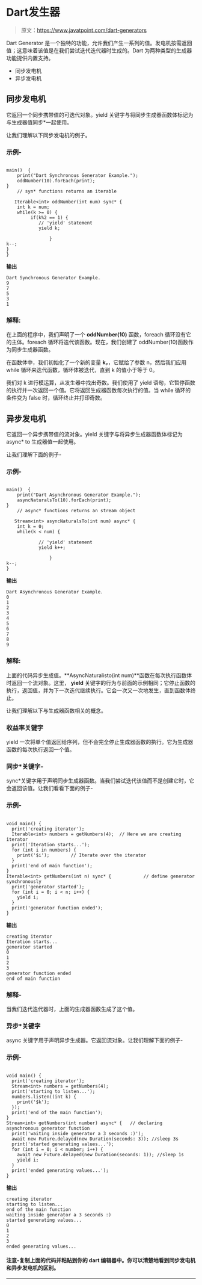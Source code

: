 # Dart发生器

> 原文：<https://www.javatpoint.com/dart-generators>

Dart Generator 是一个独特的功能，允许我们产生一系列的值。发电机按需返回值；这意味着该值是在我们尝试迭代迭代器时生成的。Dart 为两种类型的生成器功能提供内置支持。

*   同步发电机
*   异步发电机

## 同步发电机

它返回一个同步携带值的可迭代对象。yield 关键字与将同步生成器函数体标记为与生成器值同步*一起使用。

让我们理解以下同步发电机的例子。

### 示例-

```

main()  {
    print("Dart Synchronous Generator Example.");
    oddNumber(10).forEach(print); 
}
    // syn* functions returns an iterable

   Iterable<int> oddNumber(int num) sync* {
    int k = num;
    while(k >= 0) {
         if(k%2 == 1) {
            // 'yield' statement
            yield k;

                }
k--;
}
}

```

**输出**

```
Dart Synchronous Generator Example.
9
7
5
3
1

```

### 解释:

在上面的程序中，我们声明了一个 **oddNumber(10)** 函数，foreach 循环没有它的主体。foreach 循环将迭代该函数。现在，我们创建了 oddNumber(10)函数作为同步生成器函数。

在函数体中，我们初始化了一个新的变量 **k，**，它赋给了参数 n，然后我们应用 while 循环来迭代函数，循环体被迭代，直到 k 的值小于等于 0。

我们对 k 进行模运算，从发生器中找出奇数。我们使用了 yield 语句，它暂停函数的执行并一次返回一个值。它将返回生成器函数每次执行的值。当 while 循环的条件变为 false 时，循环终止并打印奇数。

## 异步发电机

它返回一个异步携带值的流对象。yield 关键字与将异步生成器函数体标记为 async* to 生成器值一起使用。

让我们理解下面的例子-

### 示例-

```

main()  {
    print("Dart Asynchronous Generator Example.");
    asyncNaturalsTo(10).forEach(print); 
}
    // async* functions returns an stream object

   Stream<int> asyncNaturalsTo(int num) async* {
    int k = 0;
    while(k < num) {

            // 'yield' statement
            yield k++;

                }
k--;
}

```

**输出**

```
Dart Asynchronous Generator Example.
0
1
2
3
4
5
6
7
8
9

```

### 解释:

上面的代码异步生成值。**AsyncNaturalisto(int num)**函数在每次执行函数体时返回一个流对象。这里， **yield** 关键字的行为与前面的示例相同；它停止函数的执行，返回值，并为下一次迭代继续执行。它会一次又一次地发生，直到函数体终止。

让我们理解以下与生成器函数相关的概念。

### 收益率关键字

yield 一次将单个值返回给序列，但不会完全停止生成器函数的执行。它为生成器函数的每次执行返回一个值。

### 同步*关键字-

sync*关键字用于声明同步生成器函数。当我们尝试迭代该值而不是创建它时，它会返回该值。让我们看看下面的例子-

### 示例-

```

void main() {
  print('creating iterator');
  Iterable<int> numbers = getNumbers(4);  // Here we are creating iterator
  print('Iteration starts...');
  for (int i in numbers) {
    print('$i');        // Iterate over the iterator
  }
  print('end of main function');
}
Iterable<int> getNumbers(int n) sync* {            // define generator synchronously
  print('generator started');
  for (int i = 0; i < n; i++) {
    yield i;
  }
  print('generator function ended');
}

```

**输出**

```
creating iterator
Iteration starts...
generator started
0
1
2
3
generator function ended
end of main function

```

### 解释-

当我们迭代迭代器时，上面的生成器函数生成了这个值。

### 异步*关键字

async 关键字用于声明异步生成器。它返回流对象。让我们理解下面的例子-

### 示例-

```

void main() {
  print('creating iterator');
  Stream<int> numbers = getNumbers(4);
  print('starting to listen...');
  numbers.listen((int k) {
    print('$k');
  });
  print('end of the main function');
}
Stream<int> getNumbers(int number) async* {   // declaring asynchronous generator function
  print('waiting inside generator a 3 seconds :)'); 
  await new Future.delayed(new Duration(seconds: 3)); //sleep 3s
  print('started generating values...');
  for (int i = 0; i < number; i++) {
    await new Future.delayed(new Duration(seconds: 1)); //sleep 1s
    yield i;
  }
  print('ended generating values...');
}

```

**输出**

```
creating iterator
starting to listen...
end of the main function
waiting inside generator a 3 seconds :)
started generating values...
0
1
2
3
ended generating values...

```

#### 注意-复制上面的代码并粘贴到你的 dart 编辑器中。你可以清楚地看到同步发电机和异步发电机的区别。

* * *